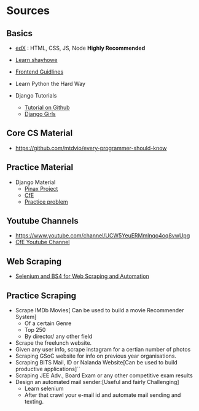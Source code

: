# Sources
## Basics
- [edX](https://courses.edx.org/courses/course-v1:PennX+SD4x+2T2017/course/) : HTML, CSS, JS, Node **Highly Recommended**
- [Learn.shayhowe](learn.shayhowe.com/html-css/)
- [Frontend Guidlines](https://github.com/bendc/frontend-guidelines)
- Learn Python the Hard Way
 
- Django Tutorials
  - [Tutorial on Github](https://github.com/wsvincent/awesome-django)
  - [Django Girls](https://tutorial.djangogirls.org/en/)
## Core CS Material
- https://github.com/mtdvio/every-programmer-should-know

## Practice Material 
- Django Material
  - [Pinax Project](https://github.com/pinax)
  - [CfE](https://github.com/codingforentrepreneurs/REST-API)
  - [Practice problem](https://github.com/burke-software/django-mass-edit)
## Youtube Channels
- https://www.youtube.com/channel/UCW5YeuERMmlnqo4oq8vwUpg
- [CfE Youtube Channel](https://www.youtube.com/watch?v=549gvYqVRsk)
## Web Scraping
- [Selenium and BS4 for Web Scraping and Automation](https://www.youtube.com/watch?v=8sm4sWYXvNc&list=PL5tcWHG-UPH1fnJw-BvBiiiPUPm1LUKsm&index=6&t=0s)
## Practice Scraping
- Scrape IMDb Movies[ Can be used to build a movie Recommender System]
  - Of a certain Genre
  - Top 250
  - By director/ any other field
- Scrape the freelunch website.
- Given any user info, scrape instagram for a certian number of photos
- Scraping GSoC website for info on previous year organisations.
- Scraping BITS Mail, ID or Nalanda Website[Can be used to build productive applications]``
- Scraping JEE Adv., Board Exam or any other competitive exam results
- Design an automated mail sender:[Useful and fairly Challenging]
  - Learn selenium
  - After that crawl your  e-mail id and automate mail sending and texting.
